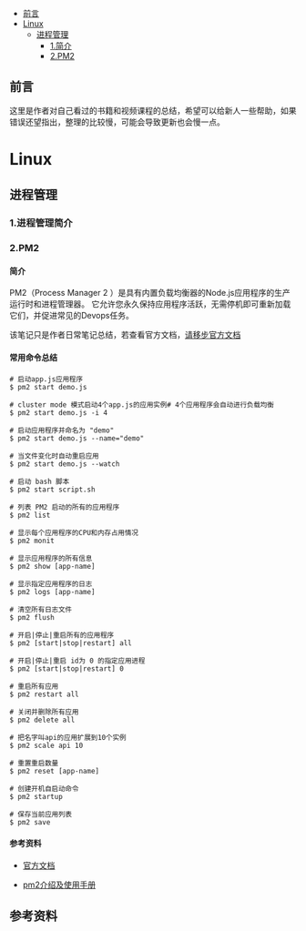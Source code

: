 - [前言](#前言)
- [Linux](#Linux)
  - [进程管理](#进程管理)
    - [1.简介](#1.进程管理简介)
    - [2.PM2](#2.PM2)



## 前言

这里是作者对自己看过的书籍和视频课程的总结，希望可以给新人一些帮助，如果错误还望指出，整理的比较慢，可能会导致更新也会慢一点。



# Linux

## 进程管理

### 1.进程管理简介



### 2.PM2

#### 简介

PM2（Process Manager 2 ）是具有内置负载均衡器的Node.js应用程序的生产运行时和进程管理器。 它允许您永久保持应用程序活跃，无需停机即可重新加载它们，并促进常见的Devops任务。

该笔记只是作者日常笔记总结，若查看官方文档，[请移步官方文档](http://pm2.keymetrics.io/docs/usage/quick-start/)

#### 常用命令总结

```shell
# 启动app.js应用程序
$ pm2 start demo.js

# cluster mode 模式启动4个app.js的应用实例# 4个应用程序会自动进行负载均衡
$ pm2 start demo.js -i 4

# 启动应用程序并命名为 "demo"
$ pm2 start demo.js --name="demo"

# 当文件变化时自动重启应用
$ pm2 start demo.js --watch

# 启动 bash 脚本
$ pm2 start script.sh

# 列表 PM2 启动的所有的应用程序
$ pm2 list

# 显示每个应用程序的CPU和内存占用情况
$ pm2 monit 

# 显示应用程序的所有信息
$ pm2 show [app-name] 

# 显示指定应用程序的日志
$ pm2 logs [app-name] 

# 清空所有日志文件
$ pm2 flush 

# 开启|停止|重启所有的应用程序
$ pm2 [start|stop|restart] all

# 开启|停止|重启 id为 0 的指定应用进程
$ pm2 [start|stop|restart] 0

# 重启所有应用
$ pm2 restart all 

# 关闭并删除所有应用
$ pm2 delete all

# 把名字叫api的应用扩展到10个实例
$ pm2 scale api 10

# 重置重启数量
$ pm2 reset [app-name]

# 创建开机自启动命令
$ pm2 startup 

# 保存当前应用列表
$ pm2 save
```

#### 参考资料

- [官方文档](http://pm2.keymetrics.io/docs/usage/quick-start/)

- [pm2介绍及使用手册](https://blog.csdn.net/cs380637384/article/details/82682799)



## 参考资料



